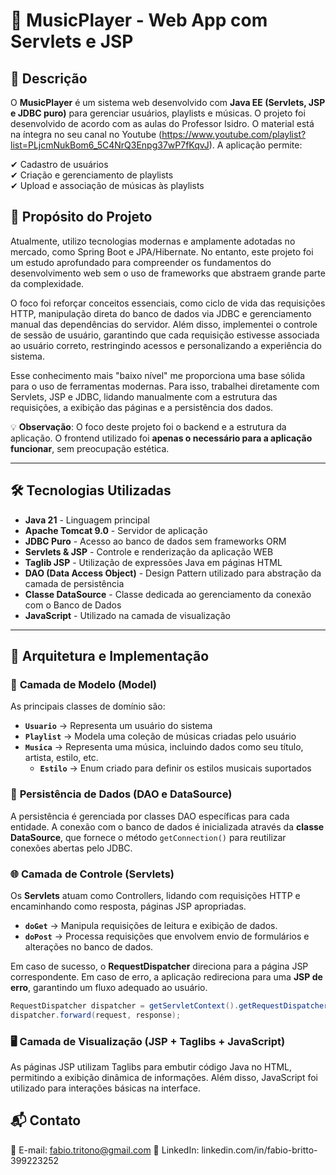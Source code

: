 # 🎵 MusicPlayer - Web App com Servlets e JSP  

## 📌 Descrição  
O **MusicPlayer** é um sistema web desenvolvido com **Java EE (Servlets, JSP e JDBC puro)** para gerenciar usuários, playlists e músicas. O projeto foi desenvolvido de acordo com as aulas do Professor Isidro. O material está na íntegra no seu canal no Youtube (https://www.youtube.com/playlist?list=PLjcmNukBom6_5C4NrQ3Enpg37wP7fKqvJ). A aplicação permite:  

✔ Cadastro de usuários  
✔ Criação e gerenciamento de playlists  
✔ Upload e associação de músicas às playlists  

## 🎯 Propósito do Projeto

Atualmente, utilizo tecnologias modernas e amplamente adotadas no mercado, como Spring Boot e JPA/Hibernate. No entanto, este projeto foi um estudo aprofundado para compreender os fundamentos do desenvolvimento web sem o uso de frameworks que abstraem grande parte da complexidade.

O foco foi reforçar conceitos essenciais, como ciclo de vida das requisições HTTP, manipulação direta do banco de dados via JDBC e gerenciamento manual das dependências do servidor. Além disso, implementei o controle de sessão de usuário, garantindo que cada requisição estivesse associada ao usuário correto, restringindo acessos e personalizando a experiência do sistema.

Esse conhecimento mais "baixo nível" me proporciona uma base sólida para o uso de ferramentas modernas. Para isso, trabalhei diretamente com Servlets, JSP e JDBC, lidando manualmente com a estrutura das requisições, a exibição das páginas e a persistência dos dados. 

💡 **Observação**: O foco deste projeto foi o backend e a estrutura da aplicação. O frontend utilizado foi **apenas o necessário para a aplicação funcionar**, sem preocupação estética.  

---

## 🛠 Tecnologias Utilizadas  

- **Java 21** - Linguagem principal  
- **Apache Tomcat 9.0** - Servidor de aplicação  
- **JDBC Puro** - Acesso ao banco de dados sem frameworks ORM  
- **Servlets & JSP** - Controle e renderização da aplicação WEB
- **Taglib JSP** - Utilização de expressões Java em páginas HTML  
- **DAO (Data Access Object)** - Design Pattern utilizado para abstração da camada de persistência  
- **Classe DataSource** - Classe dedicada ao gerenciamento da conexão com o Banco de Dados
- **JavaScript** - Utilizado na camada de visualização  

---

## 🎯 Arquitetura e Implementação  

### 📂 **Camada de Modelo (Model)**  
As principais classes de domínio são:  

- **`Usuario`** → Representa um usuário do sistema  
- **`Playlist`** → Modela uma coleção de músicas criadas pelo usuário  
- **`Musica`** → Representa uma música, incluindo dados como seu título, artista, estilo, etc.
  - **`Estilo`** → Enum criado para definir os estilos musicais suportados  

### 🔄 **Persistência de Dados (DAO e DataSource)**  
A persistência é gerenciada por classes DAO específicas para cada entidade. A conexão com o banco de dados é inicializada através da **classe DataSource**, que fornece o método `getConnection()` para reutilizar conexões abertas pelo JDBC.  

### 🌐 **Camada de Controle (Servlets)**  
Os **Servlets** atuam como Controllers, lidando com requisições HTTP e encaminhando como resposta, páginas JSP apropriadas.  

- **`doGet`** → Manipula requisições de leitura e exibição de dados.  
- **`doPost`** → Processa requisições que envolvem envio de formulários e alterações no banco de dados.  

Em caso de sucesso, o **RequestDispatcher** direciona para a página JSP correspondente. Em caso de erro, a aplicação redireciona para uma **JSP de erro**, garantindo um fluxo adequado ao usuário.  

```java
RequestDispatcher dispatcher = getServletContext().getRequestDispatcher("/exemploDeRedirecionamento.jsp");
dispatcher.forward(request, response);
```

### 🖥 Camada de Visualização (JSP + Taglibs + JavaScript)
As páginas JSP utilizam Taglibs para embutir código Java no HTML, permitindo a exibição dinâmica de informações. Além disso, JavaScript foi utilizado para interações básicas na interface.


## 📬 Contato
📧 E-mail: fabio.tritono@gmail.com
🐙 LinkedIn: linkedin.com/in/fabio-britto-399223252
